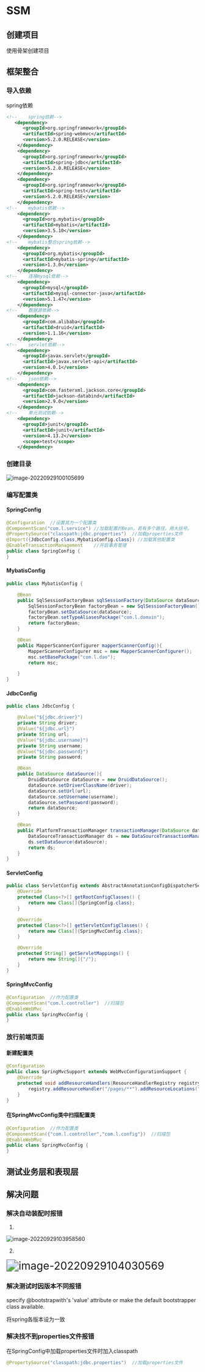 # SSM

## 创建项目

使用骨架创建项目

## 框架整合

### 导入依赖

spring依赖

```xml
<!--    spring依赖-->
   <dependency>
      <groupId>org.springframework</groupId>
      <artifactId>spring-webmvc</artifactId>
      <version>5.2.0.RELEASE</version>
    </dependency>
    <dependency>
      <groupId>org.springframework</groupId>
      <artifactId>spring-jdbc</artifactId>
      <version>5.2.0.RELEASE</version>
    </dependency>
    <dependency>
      <groupId>org.springframework</groupId>
      <artifactId>spring-test</artifactId>
      <version>5.2.0.RELEASE</version>
    </dependency>
<!--    mybatis依赖-->
    <dependency>
      <groupId>org.mybatis</groupId>
      <artifactId>mybatis</artifactId>
      <version>3.5.10</version>
    </dependency>
<!--    mybatis整合spring依赖-->
    <dependency>
      <groupId>org.mybatis</groupId>
      <artifactId>mybatis-spring</artifactId>
      <version>1.3.0</version>
    </dependency>
<!--    连接mysql依赖-->
    <dependency>
      <groupId>mysql</groupId>
      <artifactId>mysql-connector-java</artifactId>
      <version>5.1.47</version>
    </dependency>
<!--    数据源依赖-->
    <dependency>
      <groupId>com.alibaba</groupId>
      <artifactId>druid</artifactId>
      <version>1.1.16</version>
    </dependency>
<!--    servlet依赖-->
    <dependency>
      <groupId>javax.servlet</groupId>
      <artifactId>javax.servlet-api</artifactId>
      <version>4.0.1</version>
    </dependency>
<!--    json依赖-->
    <dependency>
      <groupId>com.fasterxml.jackson.core</groupId>
      <artifactId>jackson-databind</artifactId>
      <version>2.9.0</version>
    </dependency>
<!--    单元测试依赖-->
    <dependency>
      <groupId>junit</groupId>
      <artifactId>junit</artifactId>
      <version>4.13.2</version>
      <scope>test</scope>
    </dependency>
```

### 创建目录

![image-20220929100105699](C:\Users\ASUS\AppData\Roaming\Typora\typora-user-images\image-20220929100105699.png)

### 编写配置类

#### SpringConfig

```java
@Configuration  //设置其为一个配置类
@ComponentScan("com.l.service") //加载配置的Bean，若有多个路径，用大括号。
@PropertySource("classpath:jdbc.properties")  //加载properties文件
@Import({JdbcConfig.class,MybatisConfig.class}) //加载其他配置类
@EnableTransactionManagement    //开启事务管理
public class SpringConfig {
}
```

#### MybatisConfig

```java
public class MybatisConfig {

    @Bean
    public SqlSessionFactoryBean sqlSessionFactory(DataSource dataSource){
        SqlSessionFactoryBean factoryBean = new SqlSessionFactoryBean();
        factoryBean.setDataSource(dataSource);
        factoryBean.setTypeAliasesPackage("com.l.domain");
        return factoryBean;
    }

    @Bean
    public MapperScannerConfigurer mapperScannerConfig(){
        MapperScannerConfigurer msc = new MapperScannerConfigurer();
        msc.setBasePackage("com.l.dao");
        return msc;

    }
}
```

#### JdbcConfig

```java
public class JdbcConfig {

    @Value("${jdbc.driver}")
    private String driver;
    @Value("${jdbc.url}")
    private String url;
    @Value("${jdbc.username}")
    private String username;
    @Value("${jdbc.password}")
    private String password;

    @Bean
    public DataSource dataSource(){
        DruidDataSource dataSource = new DruidDataSource();
        dataSource.setDriverClassName(driver);
        dataSource.setUrl(url);
        dataSource.setUsername(username);
        dataSource.setPassword(password);
        return dataSource;
    }

    @Bean
    public PlatformTransactionManager transactionManager(DataSource dataSource){
        DataSourceTransactionManager ds = new DataSourceTransactionManager();
        ds.setDataSource(dataSource);
        return ds;
    }
}
```

#### ServletConfig

```java
public class ServletConfig extends AbstractAnnotationConfigDispatcherServletInitializer {
    @Override
    protected Class<?>[] getRootConfigClasses() {
        return new Class[]{SpringConfig.class};
    }

    @Override
    protected Class<?>[] getServletConfigClasses() {
        return new Class[]{SpringMvcConfig.class};
    }

    @Override
    protected String[] getServletMappings() {
        return new String[]{"/"};
    }
}
```

#### SpringMvcConfig

```java
@Configuration  //作为配置类
@ComponentScan("com.l.controller")  //扫描包
@EnableWebMvc
public class SpringMvcConfig {
}
```



### 放行前端页面

#### 新建配置类

```java
@Configuration
public class SpringMvcSupport extends WebMvcConfigurationSupport {
    @Override
    protected void addResourceHandlers(ResourceHandlerRegistry registry) {
        registry.addResourceHandler("/pages/**").addResourceLocations("/pages/");
    }
}
```

#### 在SpringMvcConfig类中扫描配置类

```java
@Configuration  //作为配置类
@ComponentScan({"com.l.controller","com.l.config"})  //扫描包
@EnableWebMvc
public class SpringMvcConfig {
}
```

## 测试业务层和表现层

## 解决问题

### 解决自动装配时报错

1.

![image-20220929103958560](C:\Users\ASUS\AppData\Roaming\Typora\typora-user-images\image-20220929103958560.png)

2.

<img src="C:\Users\ASUS\AppData\Roaming\Typora\typora-user-images\image-20220929104030569.png" alt="image-20220929104030569" style="zoom: 200%;" />

### 解决测试时因版本不同报错

specify @bootstrapwith's 'value' attribute or make the default bootstrapper class available.

将spring各版本设为一致

### 解决找不到properties文件报错

在SpringConfig中加载properties文件时加入classpath

```java
@PropertySource("classpath:jdbc.properties")  //加载properties文件
```

